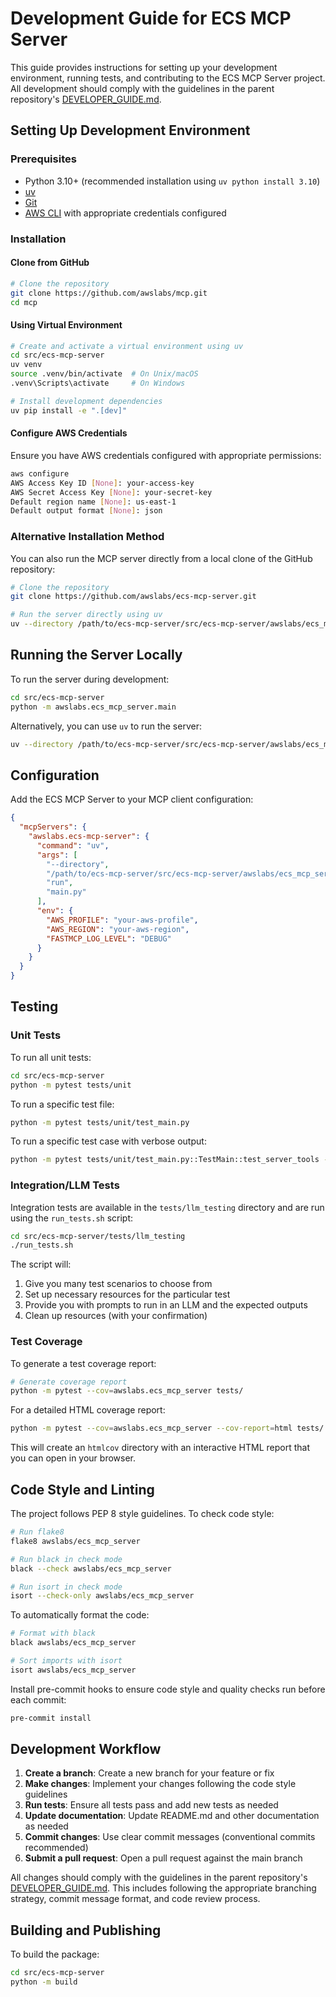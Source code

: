 # Development Guide for ECS MCP Server

This guide provides instructions for setting up your development environment, running tests, and contributing to the ECS MCP Server project. All development should comply with the guidelines in the parent repository's [DEVELOPER_GUIDE.md](../../DEVELOPER_GUIDE.md).

## Setting Up Development Environment

### Prerequisites

- Python 3.10+ (recommended installation using `uv python install 3.10`)
- [uv](https://docs.astral.sh/uv/getting-started/installation/)
- [Git](https://git-scm.com/)
- [AWS CLI](https://aws.amazon.com/cli/) with appropriate credentials configured

### Installation

#### Clone from GitHub

```bash
# Clone the repository
git clone https://github.com/awslabs/mcp.git
cd mcp
```

#### Using Virtual Environment

```bash
# Create and activate a virtual environment using uv
cd src/ecs-mcp-server
uv venv
source .venv/bin/activate  # On Unix/macOS
.venv\Scripts\activate     # On Windows

# Install development dependencies
uv pip install -e ".[dev]"
```

#### Configure AWS Credentials

Ensure you have AWS credentials configured with appropriate permissions:
```bash
aws configure
AWS Access Key ID [None]: your-access-key
AWS Secret Access Key [None]: your-secret-key
Default region name [None]: us-east-1
Default output format [None]: json
```

### Alternative Installation Method

You can also run the MCP server directly from a local clone of the GitHub repository:

```bash
# Clone the repository
git clone https://github.com/awslabs/ecs-mcp-server.git

# Run the server directly using uv
uv --directory /path/to/ecs-mcp-server/src/ecs-mcp-server/awslabs/ecs_mcp_server run main.py
```

## Running the Server Locally

To run the server during development:

```bash
cd src/ecs-mcp-server
python -m awslabs.ecs_mcp_server.main
```

Alternatively, you can use `uv` to run the server:

```bash
uv --directory /path/to/ecs-mcp-server/src/ecs-mcp-server/awslabs/ecs_mcp_server run main.py
```

## Configuration

Add the ECS MCP Server to your MCP client configuration:

```json
{
  "mcpServers": {
    "awslabs.ecs-mcp-server": {
      "command": "uv",
      "args": [
        "--directory",
        "/path/to/ecs-mcp-server/src/ecs-mcp-server/awslabs/ecs_mcp_server",
        "run",
        "main.py"
      ],
      "env": {
        "AWS_PROFILE": "your-aws-profile",
        "AWS_REGION": "your-aws-region",
        "FASTMCP_LOG_LEVEL": "DEBUG"
      }
    }
  }
}
```

## Testing

### Unit Tests

To run all unit tests:

```bash
cd src/ecs-mcp-server
python -m pytest tests/unit
```

To run a specific test file:

```bash
python -m pytest tests/unit/test_main.py
```

To run a specific test case with verbose output:

```bash
python -m pytest tests/unit/test_main.py::TestMain::test_server_tools -v
```

### Integration/LLM Tests

Integration tests are available in the `tests/llm_testing` directory and are run using the `run_tests.sh` script:

```bash
cd src/ecs-mcp-server/tests/llm_testing
./run_tests.sh
```

The script will:
1. Give you many test scenarios to choose from
2. Set up necessary resources for the particular test
3. Provide you with prompts to run in an LLM and the expected outputs
4. Clean up resources (with your confirmation)

### Test Coverage

To generate a test coverage report:

```bash
# Generate coverage report
python -m pytest --cov=awslabs.ecs_mcp_server tests/
```

For a detailed HTML coverage report:

```bash
python -m pytest --cov=awslabs.ecs_mcp_server --cov-report=html tests/
```

This will create an `htmlcov` directory with an interactive HTML report that you can open in your browser.

## Code Style and Linting

The project follows PEP 8 style guidelines. To check code style:

```bash
# Run flake8
flake8 awslabs/ecs_mcp_server

# Run black in check mode
black --check awslabs/ecs_mcp_server

# Run isort in check mode
isort --check-only awslabs/ecs_mcp_server
```

To automatically format the code:

```bash
# Format with black
black awslabs/ecs_mcp_server

# Sort imports with isort
isort awslabs/ecs_mcp_server
```

Install pre-commit hooks to ensure code style and quality checks run before each commit:

```bash
pre-commit install
```

## Development Workflow

1. **Create a branch**: Create a new branch for your feature or fix
2. **Make changes**: Implement your changes following the code style guidelines
3. **Run tests**: Ensure all tests pass and add new tests as needed
4. **Update documentation**: Update README.md and other documentation as needed
5. **Commit changes**: Use clear commit messages (conventional commits recommended)
6. **Submit a pull request**: Open a pull request against the main branch

All changes should comply with the guidelines in the parent repository's [DEVELOPER_GUIDE.md](../../DEVELOPER_GUIDE.md). This includes following the appropriate branching strategy, commit message format, and code review process.

## Building and Publishing

To build the package:

```bash
cd src/ecs-mcp-server
python -m build
```
